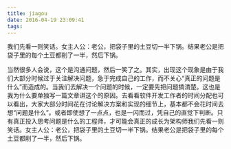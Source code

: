 ```yaml
---
title: jiagou
date: 2016-04-19 23:09:41
tags:
---
```




我们先看一则笑话。女主人公：老公，把袋子里的土豆切一半下锅。结果老公是把袋子里的每个土豆都削了一半，然后下锅。


当然很多人会说，这个是沟通问题，然后一笑了之。其实，出现这个现象是由于我们大部分时候过于关注解决问题，急于完成自己的工作，而不关心“真正的问题是什么”而造成的。当我们去解决一个问题的时候，一定要先把问题搞清楚。这也是我为什么要单独写一篇文章讲这个的原因。去看看软件开发工作者的时间分配也可以看出，大家大部分时间花在讨论解决方案和实现的细节上，基本都不会花时间去想“问题是什么”。或者即使想了一点点，也是一闪而过，凭自己的直觉下判断。只有真正投入思考问题是什么的工程师，才可能会真正的成长为架构师我们先看一则笑话。女主人公：老公，把袋子里的土豆切一半下锅。结果老公是把袋子里的每个土豆都削了一半，然后下锅。